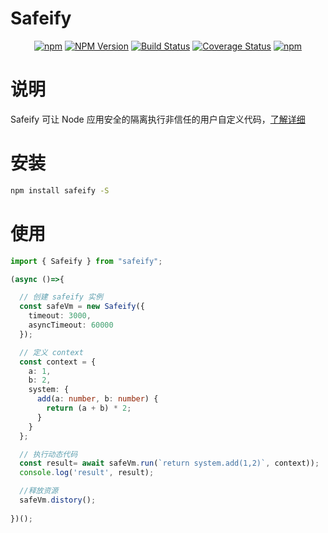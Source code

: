 # Safeify

<div align="center">

[![npm](https://img.shields.io/npm/l/safeify.svg)](LICENSE.md)
[![NPM Version](https://img.shields.io/npm/v/safeify.svg)](https://www.npmjs.com/package/safeify)
[![Build Status](https://www.travis-ci.org/Houfeng/safeify.svg?branch=master)](https://www.travis-ci.org/Houfeng/safeify)
[![Coverage Status](https://coveralls.io/repos/github/Houfeng/safeify/badge.svg?branch=master)](https://coveralls.io/github/Houfeng/safeify?branch=master)
[![npm](https://img.shields.io/npm/dt/safeify.svg)](https://www.npmjs.com/package/safeify)

</div>

# 说明

Safeify 可让 Node 应用安全的隔离执行非信任的用户自定义代码，[了解详细](./blob/master/DOC.md)

# 安装

```sh
npm install safeify -S
```

# 使用

```ts
import { Safeify } from "safeify";

(async ()=>{

  // 创建 safeify 实例
  const safeVm = new Safeify({
    timeout: 3000,
    asyncTimeout: 60000
  });

  // 定义 context
  const context = {
    a: 1,
    b: 2,
    system: {
      add(a: number, b: number) {
        return (a + b) * 2;
      }
    }
  };

  // 执行动态代码
  const result= await safeVm.run(`return system.add(1,2)`, context));
  console.log('result', result);

  //释放资源
  safeVm.distory();
  
})();
```
